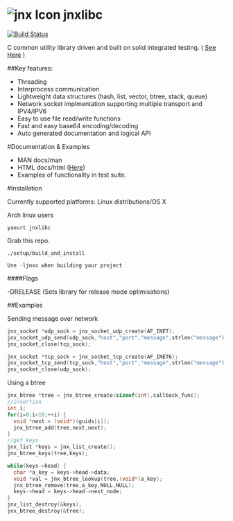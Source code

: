 ![jnx Icon](http://i.imgur.com/w6M1lJP.png) 
 jnxlibc
=======
[![Build Status](https://travis-ci.org/AlexsJones/jnxlibc.png)](https://travis-ci.org/AlexsJones/jnxlibc)

C common utility library driven and built on solid integrated testing. ( [See Here](http://showterm.io/3dd2883f32e0e385be055#fast) )


##Key features:
- Threading
- Interprocess communication
- Lightweight data structures (hash, list, vector, btree, stack, queue)
- Network socket implmentation supporting multiple transport and IPV4/IPV6
- Easy to use file read/write functions
- Fast and easy base64 encoding/decoding
- Auto generated documentation and logical API

#Documentation & Examples

- MAN  docs/man
- HTML docs/html ([Here](http://htmlpreview.github.io/?https://raw.github.com/AlexsJones/jnxlibc/master/docs/html/files.html))
- Examples of functionality in test suite.


#Installation

Currently supported platforms:
Linux distributions/OS X

Arch linux users
````
yaourt jnxlibc 
````

Grab this repo.
````
./setup/build_and_install

Use -ljnxc when building your project

````
####Flags

-DRELEASE (Sets library for release mode optimisations) 

##Examples

Sending message over network
```C
jnx_socket *udp_sock = jnx_socket_udp_create(AF_INET);
jnx_socket_udp_send(udp_sock,"host","port","message",strlen("message"));
jnx_socket_close(tcp_sock);

jnx_socket *tcp_sock = jnx_socket_tcp_create(AF_INET6);
jnx_socket_tcp_send(tcp_sock,"host","port","message",strlen("message"));
jnx_socket_close(udp_sock);

```
Using a btree
```C
jnx_btree *tree = jnx_btree_create(sizeof(int),callback_func);
//insertion
int i;
for(i=0;i<10;++i) {
  void *next = (void*)(guids[i]);
  jnx_btree_add(tree,next,next);
}
//get keys
jnx_list *keys = jnx_list_create();
jnx_btree_keys(tree,keys);

while(keys->head) {
  char *a_key = keys->head->data;
  void *val = jnx_btree_lookup(tree,(void*)a_key);
  jnx_btree_remove(tree,a_key,NULL,NULL);
  keys->head = keys->head->next_node;
}
jnx_list_destroy(&keys);
jnx_btree_destroy(&tree);
```

